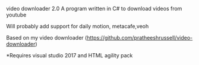 video downloader 2.0
A program written in C# to download videos from youtube

Will probably add support for daily motion, metacafe,veoh

Based on my video downloader (https://github.com/pratheeshrussell/video-downloader)

*Requires visual studio 2017 and HTML agility pack
